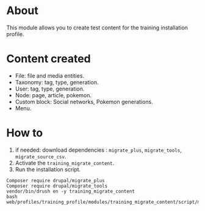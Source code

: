# About

This module allows you to create test content for the training installation profile.

# Content created

* File: file and media entities.
* Taxonomy: tag, type, generation.
* User: tag, type, generation.
* Node: page, article, pokemon.
* Custom block: Social networks, Pokemon generations.
* Menu.

# How to

1. if needed: download dependencies : ``migrate_plus``, ``migrate_tools``, ``migrate_source_csv``.
2. Activate the ``training_migrate_content``.
3. Run the installation script.


```
Composer require drupal/migrate_plus
Composer require drupal/migrate_tools
vendor/bin/drush en -y training_migrate_content
bash web/profiles/training_profile/modules/training_migrate_content/script/migrate.sh
```
